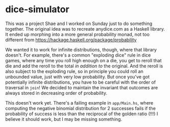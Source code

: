 # dice-simulator

This was a project Shae and I worked on Sunday just to do something together.
The original idea was to recreate anydice.com as a Haskell library.  It ended
up morphing into a more general probability monad, not too different from
https://hackage.haskell.org/package/probability

We wanted it to work for infinite distributions, though, where that library
doesn't.  For example, there's a common "exploding dice" rule in dice games,
where any time you roll high enough on a die, you get to reroll that die and
add the reroll to the total *in addition to* the original.  And the reroll
is also subject to the exploding rule, so in principle you could roll an
unbounded value, just with very low probability.  But once you've got
potentially infinite distributions, you have to be careful with the order of
traversal in `join`!  We decided to maintain the invariant that outcomes are
always stored in decreasing order of probability.

This doesn't work yet.  There's a failing example in `app/Main.hs`, where
computing the negative binomial distribution for 2 successes fails if the
probability of success is less than the reciprocal of the golden ratio (!!!)
I believe it should work, but I may be missing something.
